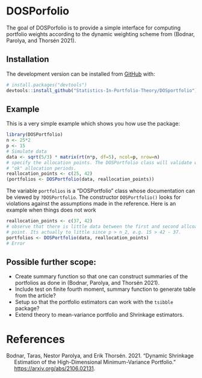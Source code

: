 
<!-- README.md is generated from README.Rmd. Please edit that file -->

# DOSPorfolio

<!-- badges: start -->
<!-- badges: end -->

The goal of DOSPorfolio is to provide a simple interface for computing
portfolio weights according to the dynamic weighting scheme from
(Bodnar, Parolya, and Thorsén 2021).

## Installation

The development version can be installed from
[GitHub](https://github.com/) with:

``` r
# install.packages("devtools")
devtools::install_github("Statistics-In-Portfolio-Theory/DOSportfolio")
```

## Example

This is a very simple example which shows you how use the package:

``` r
library(DOSPortfolio)
n <- 25*2
p <- 15
# Simulate data
data <- sqrt(5/3) * matrix(rt(n*p, df=5), ncol=p, nrow=n)
# specify the allocation points. The DOSPortfolio class will validate what is 
# "ok" allocation periods.
reallocation_points <- c(25, 42)
(portfolios <- DOSPortfolio(data, reallocation_points))
```

The variable `portfolios` is a “DOSPortfolio” class whose documentation
can be viewed by `?DOSPortfolio`. The constructor `DOSPortfolio()` looks
for violations against the assumptions made in the reference. Here is an
example when things does not work

``` r
reallocation_points <- c(37, 42)
# observe that there is little data between the first and second allcoation 
# point. Its actually to little since p > n_2, e.g. 15 > 42 - 37. 
portfolios <- DOSPortfolio(data, reallocation_points)
# Error
```

## Possible further scope:

-   Create summary function so that one can construct summaries of the
    portfolios as done in (Bodnar, Parolya, and Thorsén 2021).
-   Include test on finite fourth moment, summary function to generate
    table from the article?
-   Setup so that the portfolio estimators can work with the `tsibble`
    package?
-   Extend theory to mean-variance portfolio and Shrinkage estimators.

# References

<div id="refs" class="references csl-bib-body hanging-indent">

<div id="ref-BODNAR21dynshrink" class="csl-entry">

Bodnar, Taras, Nestor Parolya, and Erik Thorsén. 2021. “Dynamic
Shrinkage Estimation of the High-Dimensional Minimum-Variance
Portfolio.” <https://arxiv.org/abs/2106.02131>.

</div>

</div>
